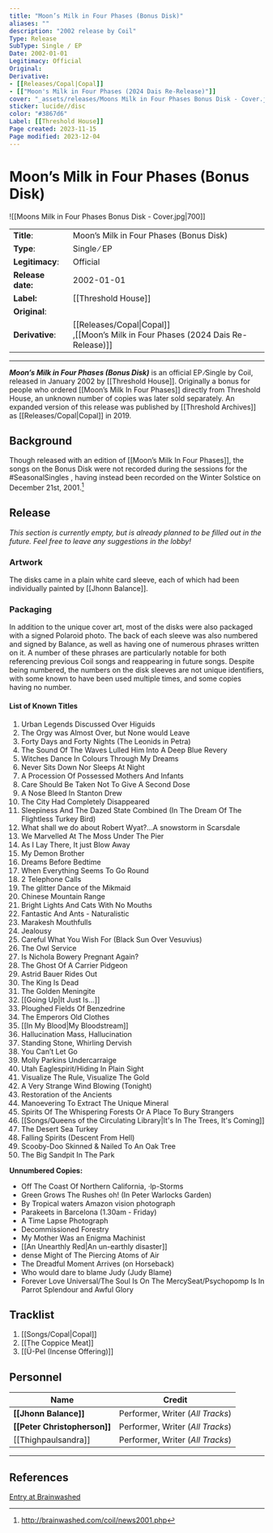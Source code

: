 ```yaml
---
title: "Moon’s Milk in Four Phases (Bonus Disk)"
aliases: ""
description: "2002 release by Coil"
Type: Release
SubType: Single ∕ EP
Date: 2002-01-01
Legitimacy: Official
Original: 
Derivative:
- [[Releases/Copal|Copal]]
- [["Moon's Milk in Four Phases (2024 Dais Re-Release)"]]
cover: "_assets/releases/Moons Milk in Four Phases Bonus Disk - Cover.jpg"
sticker: lucide//disc
color: "#3867d6"
Label: [[Threshold House]]
Page created: 2023-11-15
Page modified: 2023-12-04
---
```


# Moon’s Milk in Four Phases (Bonus Disk)

![[Moons Milk in Four Phases Bonus Disk - Cover.jpg|700]]

|  |  |
| --- | --- |
| __Title__: | Moon’s Milk in Four Phases (Bonus Disk) |
| __Type__: | Single ∕ EP |
| __Legitimacy__: | Official |
| __Release date:__ | 2002-01-01 |
| __Label:__ | [[Threshold House]] |
| __Original__: |  |
| __Derivative__: | [[Releases/Copal\|Copal]]<br>,[[Moon’s Milk in Four Phases (2024 Dais Re-Release)]] |

---

*__Moon’s Milk in Four Phases (Bonus Disk)__* is an official EP ∕Single by Coil, released in January 2002 by [[Threshold House]]. Originally a bonus for people who ordered [[Moon’s Milk In Four Phases]] directly from Threshold House, an unknown number of copies was later sold separately. An expanded version of this release was published by [[Threshold Archives]] as [[Releases/Copal|Copal]] in 2019.

## Background

Though released with an edition of [[Moon’s Milk In Four Phases]], the songs on the Bonus Disk were not recorded during the sessions for the #SeasonalSingles , having instead been recorded on the Winter Solstice on December 21st, 2001.[^1]

## Release

*This section is currently empty, but is already planned to be filled out in the future. Feel free to leave any suggestions in the lobby!*

### Artwork

The disks came in a plain white card sleeve, each of which had been individually painted by [[Jhonn Balance]].

### Packaging

In addition to the unique cover art, most of the disks were also packaged with a signed Polaroid photo. The back of each sleeve was also numbered and signed by Balance, as well as having one of numerous phrases written on it. A number of these phrases are particularly notable for both referencing previous Coil songs and reappearing in future songs. Despite being numbered, the numbers on the disk sleeves are not unique identifiers, with some known to have been used multiple times, and some copies having no number.

#### List of Known Titles

1. Urban Legends Discussed Over Higuids  
2. The Orgy was Almost Over, but None would Leave  
3. Forty Days and Forty Nights (The Leonids in Petra)  
4. The Sound Of The Waves Lulled Him Into A Deep Blue Revery  
5. Witches Dance In Colours Through My Dreams  
6. Never Sits Down Nor Sleeps At Night  
7. A Procession Of Possessed Mothers And Infants  
8. Care Should Be Taken Not To Give A Second Dose  
9. A Nose Bleed In Stanton Drew  
10. The City Had Completely Disappeared  
11. Sleepiness And The Dazed State Combined (In The Dream Of The Flightless Turkey Bird)  
12. What shall we do about Robert Wyat?…A snowstorm in Scarsdale  
13. We Marvelled At The Moss Under The Pier  
14. As I Lay There, It just Blow Away  
15. My Demon Brother  
16. Dreams Before Bedtime  
17. When Everything Seems To Go Round  
18. 2 Telephone Calls  
19. The glitter Dance of the Mikmaid  
20. Chinese Mountain Range  
21. Bright Lights And Cats With No Mouths  
22. Fantastic And Ants - Naturalistic  
23. Marakesh Mouthfulls  
24. Jealousy  
25. Careful What You Wish For (Black Sun Over Vesuvius)  
26. The Owl Service  
27. Is Nichola Bowery Pregnant Again?  
28. The Ghost Of A Carrier Pidgeon  
29. Astrid Bauer Rides Out  
30. The King Is Dead  
31. The Golden Meningite  
32. [[Going Up|It Just Is…]]
33. Ploughed Fields Of Benzedrine  
34. The Emperors Old Clothes  
35. [[In My Blood|My Bloodstream]]  
36. Hallucination Mass, Hallucination  
37. Standing Stone, Whirling Dervish  
38. You Can’t Let Go  
39. Molly Parkins Undercarraige  
40. Utah Eaglespirit/Hiding In Plain Sight  
41. Visualize The Rule, Visualize The Gold  
42. A Very Strange Wind Blowing (Tonight)  
43. Restoration of the Ancients  
44. Manoevering To Extract The Unique Mineral  
45. Spirits Of The Whispering Forests Or A Place To Bury Strangers  
46. [[Songs/Queens of the Circulating Library|It's In The Trees, It's Coming]]  
47. The Desert Sea Turkey  
48. Falling Spirits (Descent From Hell)  
49. Scooby-Doo Skinned & Nailed To An Oak Tree  
50. The Big Sandpit In The Park

__Unnumbered Copies:__

- Off The Coast Of Northern California, ·lp-Storms  
- Green Grows The Rushes oh! (In Peter Warlocks Garden)  
- By Tropical waters Amazon vision photograph  
- Parakeets in Barcelona (1.30am - Friday)  
- A Time Lapse Photograph  
- Decommissioned Forestry  
- My Mother Was an Enigma Machinist  
- [[An Unearthly Red|An un-earthly disaster]]  
- dense Might of The Piercing Atoms of Air  
- The Dreadful Moment Arrives (on Horseback)  
- Who would dare to blame Judy (Judy Blame)  
- Forever Love Universal/The Soul Is On The MercySeat/Psychopomp Is In Parrot Splendour and Awful Glory

## Tracklist

1. [[Songs/Copal|Copal]]
2. [[The Coppice Meat]]
3. [[Ü-Pel (Incense Offering)]]

## Personnel

| __Name__ |__Credit__ |
| --- | --- |
|__[[Jhonn Balance]]__|Performer, Writer (*All Tracks*)|
|__[[Peter Christopherson]]__| Performer, Writer (*All Tracks*)|
|[[Thighpaulsandra]]|Performer, Writer (*All Tracks*)|

---

## References

[Entry at Brainwashed](http://brainwashed.com/common/htdocs/discog/coilcdr1.php?site=coil08)

[^1]: <http://brainwashed.com/coil/news2001.php>
